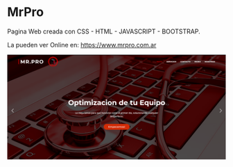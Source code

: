 # MrPro
Pagina Web creada con CSS - HTML - JAVASCRIPT - BOOTSTRAP.

La pueden ver Online en: https://www.mrpro.com.ar

![MrPro](./img/mrpro.png)
